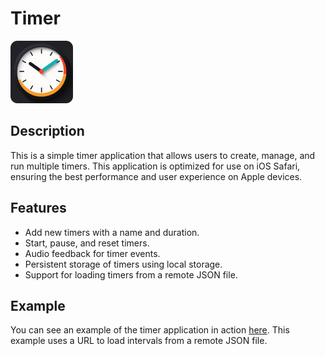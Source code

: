 # Timer

<img src="public/favicon.png" alt="Timer" width="100"/>

## Description

This is a simple timer application that allows users to create, manage, and run multiple timers.
This application is optimized for use on iOS Safari, ensuring the best performance and user experience on Apple devices.

## Features

- Add new timers with a name and duration.
- Start, pause, and reset timers.
- Audio feedback for timer events.
- Persistent storage of timers using local storage.
- Support for loading timers from a remote JSON file.

## Example

You can see an example of the timer application in action [here](https://rustamyusupov.github.io/timer/?url=https://raw.githubusercontent.com/rustamyusupov/timer/refs/heads/main/example.json). This example uses a URL to load intervals from a remote JSON file.
